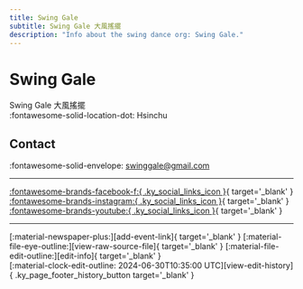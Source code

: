 ```yaml
---
title: Swing Gale
subtitle: Swing Gale 大風搖擺
description: "Info about the swing dance org: Swing Gale."
---
```


# Swing Gale

Swing Gale 大風搖擺  
:fontawesome-solid-location-dot: Hsinchu  


## Contact

:fontawesome-solid-envelope: <swinggale@gmail.com>  

---

 [:fontawesome-brands-facebook-f:{ .ky_social_links_icon }](https://www.facebook.com/swinggale){ target='_blank' } [:fontawesome-brands-instagram:{ .ky_social_links_icon }](https://instagram.com/swinggale){ target='_blank' } [:fontawesome-brands-youtube:{ .ky_social_links_icon }](https://youtube.com/galeswing){ target='_blank' }

---

<div class="ky_page_footer" markdown>
<div class="ky_page_footer_trailing" markdown="span">
[:material-newspaper-plus:][add-event-link]{ target='_blank' }
[:material-file-eye-outline:][view-raw-source-file]{ target='_blank' }
[:material-file-edit-outline:][edit-info]{ target='_blank' }
</div>
<div class="ky_page_footer_leading" markdown="span">
[:material-clock-edit-outline: 2024-06-30T10:35:00 UTC][view-edit-history]{ .ky_page_footer_history_button target='_blank' }
</div>
</div>

[add-event-link]: https://github.com/swingdance/events/issues/new?assignees=&labels=add+event&projects=&template=02-add_entity.yml&title=%5Btw%5D%20%3CName%3E&region=tw&province=Hsinchu&city=Hsinchu&org_id=swing-gale "Add Event"
[view-raw-source-file]: https://github.com/swingdance/orgs/blob/main/tw/swing-gale.json "View Raw Source File"
[edit-info]: https://github.com/swingdance/orgs/issues/new?assignees=&labels=update+org&projects=&template=03-update_entity.yml&title=%5Btw%5D%20Swing%20Gale&region=tw&id=swing-gale&name=Swing%20Gale "Edit Info"

[view-edit-history]: https://github.com/swingdance/orgs/commits/main/tw/swing-gale.json "View Edit History"

